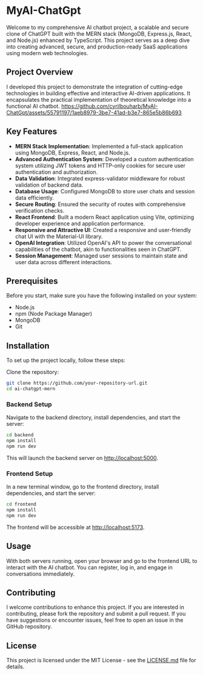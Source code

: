 # MyAI-ChatGpt

Welcome to my comprehensive AI chatbot project, a scalable and secure clone of ChatGPT built with the MERN stack (MongoDB, Express.js, React, and Node.js) enhanced by TypeScript. This project serves as a deep dive into creating advanced, secure, and production-ready SaaS applications using modern web technologies.

## Project Overview

I developed this project to demonstrate the integration of cutting-edge technologies in building effective and interactive AI-driven applications. It encapsulates the practical implementation of theoretical knowledge into a functional AI chatbot.
https://github.com/cyrilbouharb/MyAI-ChatGpt/assets/55791197/1aeb8979-3be7-41ad-b3e7-865e5b86b693
## Key Features

- **MERN Stack Implementation**: Implemented a full-stack application using MongoDB, Express, React, and Node.js.
- **Advanced Authentication System**: Developed a custom authentication system utilizing JWT tokens and HTTP-only cookies for secure user authentication and authorization.
- **Data Validation**: Integrated express-validator middleware for robust validation of backend data.
- **Database Usage**: Configured MongoDB to store user chats and session data efficiently.
- **Secure Routing**: Ensured the security of routes with comprehensive verification checks.
- **React Frontend**: Built a modern React application using Vite, optimizing developer experience and application performance.
- **Responsive and Attractive UI**: Created a responsive and user-friendly chat UI with the Material-UI library.
- **OpenAI Integration**: Utilized OpenAI's API to power the conversational capabilities of the chatbot, akin to functionalities seen in ChatGPT.
- **Session Management**: Managed user sessions to maintain state and user data across different interactions.

## Prerequisites

Before you start, make sure you have the following installed on your system:
- Node.js
- npm (Node Package Manager)
- MongoDB
- Git

## Installation

To set up the project locally, follow these steps:

Clone the repository:

```bash
git clone https://github.com/your-repository-url.git
cd ai-chatgpt-mern
```

### Backend Setup

Navigate to the backend directory, install dependencies, and start the server:

```bash
cd backend
npm install
npm run dev
```

This will launch the backend server on [http://localhost:5000](http://localhost:5000).

### Frontend Setup

In a new terminal window, go to the frontend directory, install dependencies, and start the server:

```bash
cd frontend
npm install
npm run dev
```

The frontend will be accessible at [http://localhost:5173](http://localhost:5173).

## Usage

With both servers running, open your browser and go to the frontend URL to interact with the AI chatbot. You can register, log in, and engage in conversations immediately.

## Contributing

I welcome contributions to enhance this project. If you are interested in contributing, please fork the repository and submit a pull request. If you have suggestions or encounter issues, feel free to open an issue in the GitHub repository.

## License
This project is licensed under the MIT License - see the [LICENSE.md](LICENSE.md) file for details.








